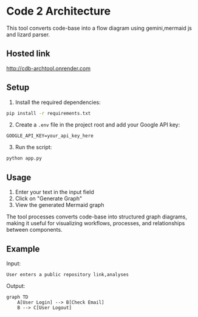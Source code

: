 # Code 2 Architecture

This tool converts code-base into a flow diagram using gemini,mermaid js and lizard parser.

## Hosted link
http://cdb-archtool.onrender.com

## Setup

1. Install the required dependencies:

```bash
pip install -r requirements.txt
```

2. Create a `.env` file in the project root and add your Google API key:

```
GOOGLE_API_KEY=your_api_key_here
```

3. Run the script:

```bash
python app.py
```

## Usage

1. Enter your text in the input field
2. Click on "Generate Graph"
3. View the generated Mermaid graph

The tool processes converts code-base into structured graph diagrams, making it useful for visualizing workflows, processes, and relationships between components.

## Example

Input:

```
User enters a public repository link,analyses
```

Output:

```
graph TD
    A[User Login] --> B[Check Email]
    B --> C[User Logout]
```

